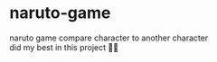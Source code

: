 # naruto-game

naruto game compare character to another character
</br>
did my best in this project 🥳🥳
